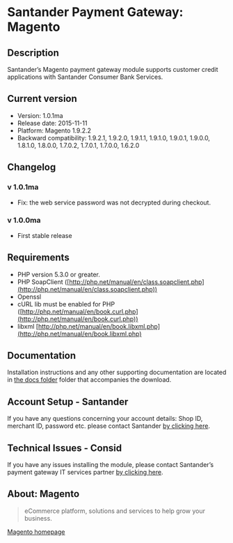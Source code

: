 # Santander Payment Gateway: Magento

## Description
Santander’s Magento payment gateway module supports customer credit applications with Santander Consumer Bank Services.

## Current version
* Version: 1.0.1ma
* Release date: 2015-11-11
* Platform: Magento 1.9.2.2
* Backward compatibility: 1.9.2.1, 1.9.2.0, 1.9.1.1, 1.9.1.0, 1.9.0.1, 1.9.0.0, 1.8.1.0, 1.8.0.0, 1.7.0.2, 1.7.0.1, 1.7.0.0, 1.6.2.0

## Changelog ##

### v 1.0.1ma ###
* Fix: the web service password was not decrypted during checkout.

### v 1.0.0ma ###
* First stable release

## Requirements
* PHP version 5.3.0 or greater.
* PHP SoapClient ([http://php.net/manual/en/class.soapclient.php](http://php.net/manual/en/class.soapclient.php))
* Openssl
* cURL lib must be enabled for PHP ([http://php.net/manual/en/book.curl.php](http://php.net/manual/en/book.curl.php))
* libxml [http://php.net/manual/en/book.libxml.php](http://php.net/manual/en/book.libxml.php)

## Documentation
Installation instructions and any other supporting documentation are located in [the docs folder](./docs) folder that accompanies the download.

## Account Setup - Santander
If you have any questions concerning your account details: Shop ID, merchant ID, password etc. please contact Santander [by clicking here](http://santander.consid.se/site/contact?department=2).

## Technical Issues - Consid
If you have any issues installing the module, please contact Santander’s payment gateway IT services partner [by clicking here](http://santander.consid.se/site/contact?department=1).

## About: Magento
> eCommerce platform, solutions and services to help grow your business.

[Magento homepage](http://magento.com/)
